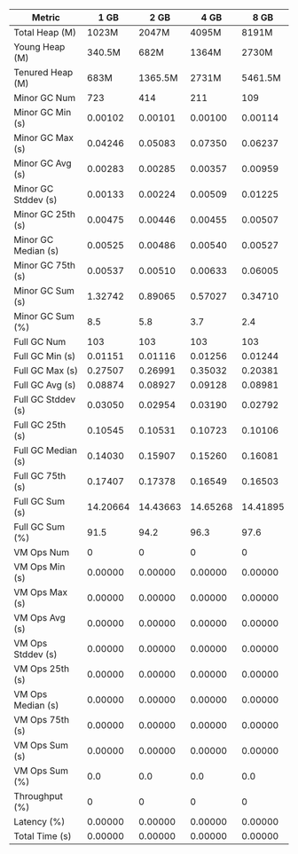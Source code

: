 | Metric | 1 GB | 2 GB | 4 GB | 8 GB |
|------|----|----|----|----|
| Total Heap (M) | 1023M | 2047M | 4095M | 8191M |
| Young Heap (M) | 340.5M | 682M | 1364M | 2730M |
| Tenured Heap (M) | 683M | 1365.5M | 2731M | 5461.5M |
| Minor GC Num | 723 | 414 | 211 | 109 |
| Minor GC Min (s) | 0.00102 | 0.00101 | 0.00100 | 0.00114 |
| Minor GC Max (s) | 0.04246 | 0.05083 | 0.07350 | 0.06237 |
| Minor GC Avg (s) | 0.00283 | 0.00285 | 0.00357 | 0.00959 |
| Minor GC Stddev (s) | 0.00133 | 0.00224 | 0.00509 | 0.01225 |
| Minor GC 25th (s) | 0.00475 | 0.00446 | 0.00455 | 0.00507 |
| Minor GC Median (s) | 0.00525 | 0.00486 | 0.00540 | 0.00527 |
| Minor GC 75th (s) | 0.00537 | 0.00510 | 0.00633 | 0.06005 |
| Minor GC Sum (s) | 1.32742 | 0.89065 | 0.57027 | 0.34710 |
| Minor GC Sum (%) | 8.5 | 5.8 | 3.7 | 2.4 |
| Full GC Num | 103 | 103 | 103 | 103 |
| Full GC Min (s) | 0.01151 | 0.01116 | 0.01256 | 0.01244 |
| Full GC Max (s) | 0.27507 | 0.26991 | 0.35032 | 0.20381 |
| Full GC Avg (s) | 0.08874 | 0.08927 | 0.09128 | 0.08981 |
| Full GC Stddev (s) | 0.03050 | 0.02954 | 0.03190 | 0.02792 |
| Full GC 25th (s) | 0.10545 | 0.10531 | 0.10723 | 0.10106 |
| Full GC Median (s) | 0.14030 | 0.15907 | 0.15260 | 0.16081 |
| Full GC 75th (s) | 0.17407 | 0.17378 | 0.16549 | 0.16503 |
| Full GC Sum (s) | 14.20664 | 14.43663 | 14.65268 | 14.41895 |
| Full GC Sum (%) | 91.5 | 94.2 | 96.3 | 97.6 |
| VM Ops Num | 0 | 0 | 0 | 0 |
| VM Ops Min (s) | 0.00000 | 0.00000 | 0.00000 | 0.00000 |
| VM Ops Max (s) | 0.00000 | 0.00000 | 0.00000 | 0.00000 |
| VM Ops Avg (s) | 0.00000 | 0.00000 | 0.00000 | 0.00000 |
| VM Ops Stddev (s) | 0.00000 | 0.00000 | 0.00000 | 0.00000 |
| VM Ops 25th (s) | 0.00000 | 0.00000 | 0.00000 | 0.00000 |
| VM Ops Median (s) | 0.00000 | 0.00000 | 0.00000 | 0.00000 |
| VM Ops 75th (s) | 0.00000 | 0.00000 | 0.00000 | 0.00000 |
| VM Ops Sum (s) | 0.00000 | 0.00000 | 0.00000 | 0.00000 |
| VM Ops Sum (%) | 0.0 | 0.0 | 0.0 | 0.0 |
| Throughput (%) | 0 | 0 | 0 | 0 |
| Latency (%) | 0.00000 | 0.00000 | 0.00000 | 0.00000 |
| Total Time (s) | 0.00000 | 0.00000 | 0.00000 | 0.00000 |
